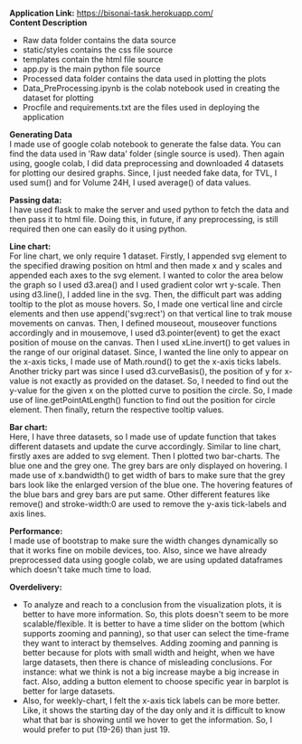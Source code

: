 **Application Link:** https://bisonai-task.herokuapp.com/ <br>
**Content Description** <br>
* Raw data folder contains the data source<br>
* static/styles contains the css file source<Br>
* templates contain the html file source<br>
* app.py is the main python file source<br>
* Processed data folder contains the data used in plotting the plots<br>
* Data_PreProcessing.ipynb is the colab notebook used in creating the dataset for plotting<br>
* Procfile and requirements.txt are the files used in deploying the application<br>

**Generating Data**<br>
I made use of google colab notebook to generate the false data. You can find the data used in 'Raw data' folder (single source is used). Then again using, google colab, I did data preprocessing and downloaded 4 datasets for plotting our desired graphs. Since, I just needed fake data, for TVL, I used sum() and for Volume 24H, I used average() of data values.<br>

**Passing data:**<br>
I have used flask to make the server and used python to fetch the data and then pass it to html file. Doing this, in future, if any preprocessing, is still required then one can easily do it using python.

**Line chart:**<br>
For line chart, we only require 1 dataset. Firstly, I appended svg element to the specified drawing position on html and then made x and y scales and appended each axes to the svg element. I wanted to color the area below the graph so I used d3.area() and I used gradient color wrt y-scale. Then using d3.line(), I added line in the svg. Then, the difficult part was adding tooltip to the plot as mouse hovers. So, I made one vertical line and circle elements and then use append('svg:rect') on that vertical line to trak mouse movements on canvas. Then, I defined mouseout, mouseover functions accordingly and in mousemove, I used d3.pointer(event) to get the exact position of mouse on the canvas. Then I used xLine.invert() to get values in the range of our original dataset. Since, I wanted the line only to appear on the x-axis ticks, I made use of Math.round() to get the x-axis ticks labels. Another tricky part was since I used d3.curveBasis(), the position of y for x-value is not exactly as provided on the dataset. So, I needed to find out the y-value for the given x on the plotted curve to position the circle. So, I made use of line.getPointAtLength() function to find out the position for circle element. Then finally, return the respective tooltip values.

**Bar chart:**<br>
Here, I have three datasets, so I made use of update function that takes different datasets and update the curve accordingly. Similar to line chart, firstly axes are added to svg element. Then I plotted two bar-charts. The blue one and the grey one. The grey bars are only displayed on hovering. I made use of x.bandwidth() to get width of bars to make sure that the grey bars look like the enlarged version of the blue one. The hovering features of the blue bars and grey bars are put same. Other different features like remove() and stroke-width:0 are used to remove the y-axis tick-labels and axis lines.

**Performance:**<br>
I made use of bootstrap to make sure the width changes dynamically so that it works fine on mobile devices, too. Also, since we have already preprocessed data using google colab, we are using updated dataframes which doesn't take much time to load.

**Overdelivery:**<br>
* To analyze and reach to a conclusion from the visualization plots, it is better to have more information. So, this plots doesn't seem to be more scalable/flexible. It is better to have a time slider on the bottom (which supports zooming and panning), so that user can select the time-frame they want to interact by themselves. Adding zooming and panning is better because for plots with small width and height, when we have large datasets, then there is chance of misleading conclusions. For instance: what we think is not a big increase maybe a big increase in fact. Also, adding a button element to choose specific year in barplot is better for large datasets.<br>
* Also, for weekly-chart, I felt the x-axis tick labels can be more better. Like, it shows the starting day of the day only and it is difficult to know what that bar is showing until we hover to get the information. So, I would prefer to put (19-26) than just 19.
